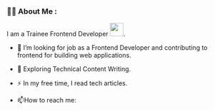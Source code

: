 ### :woman_technologist: About Me :
I am a Trainee Frontend Developer <img src="https://media.giphy.com/media/WUlplcMpOCEmTGBtBW/giphy.gif" width="30">.

- :telescope: I’m looking for job as a Frontend Developer and contributing to frontend for building web applications.

- :seedling: Exploring Technical Content Writing.

- :zap: In my free time, I read tech articles.

- :mailbox:How to reach me: 



